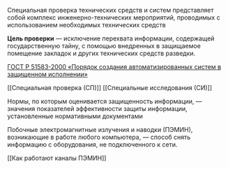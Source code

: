 Специальная проверка технических средств и систем представляет собой комплекс инженерно-технических мероприятий, проводимых с использованием необходимых технических средств

**Цель проверки** — исключение перехвата информации, содержащей государственную тайну, с помощью внедренных в защищаемое помещение закладок и других технических средств разведки.

[ ГОСТ Р 51583-2000 «Порядок создания автоматизированных систем в защищенном исполнении» ](https://docs.cntd.ru/document/1200108858)


[[Специальная проверка (СП)]]
[[Специальные исследования (СИ)]]


Нормы, по которым оценивается защищенность информации, — значения показателей эффективности защиты информации, установленные нормативными документами

Побочные электромагнитные излучения и наводки (ПЭМИН), возникающие в работе любого компьютера, — способ снять информацию с оборудования, не подключенного к сети.



[[Как работают каналы ПЭМИН]]

